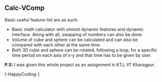 ## Calc-VComp

Basic useful feature-list are as such:

* Basic math calculator with utmost dynamic features and dynamic interface. Along with all, swapping of numbers can also be done. 
* Volume of cube and sphere can be calculated and can also be compared with each other at the same time.
* Both 3D cube and sphere can be rotated, following a loop, for a specific time period on each axis of x-y and that time has to be given by user.   

**P.S:** I was given this whole project as an assignment in KTJ, IIT Kharagpur. 

[-HappyCoding-]
